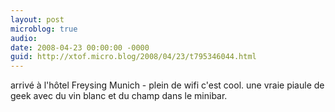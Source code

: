 ```yaml
---
layout: post
microblog: true
audio: 
date: 2008-04-23 00:00:00 -0000
guid: http://xtof.micro.blog/2008/04/23/t795346044.html
---
```

arrivé à l'hôtel Freysing Munich - plein de wifi c'est cool. une vraie piaule de geek avec du vin blanc et du champ dans le minibar.
